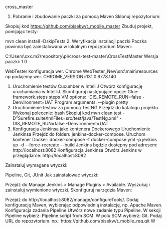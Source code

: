 cross_master
1. Pobranie i zbudowanie paczki za pomocą Maven
   Sklonuj repozytorium:


Skopiuj kod
https://github.com/bisekw/t_mobile_master
Zbuduj projekt, pomijając testy:

mvn clean install -DskipTests
2. Weryfikacja instalacji paczki
   Paczka powinna być zainstalowana w lokalnym repozytorium Maven:

C:\Users\xxx\.m2\repository\pl\cross-test-master\CrossTestMaster
Wersja paczki: 1.0

WebTester
konfiguracja wer. Chrome
WebTester_New\src\main\resources
np podajemy wer.
CHROME_VERSION=131.0.6778.140
1. Uruchomienie testów Cucumber w IntelliJ
   Otwórz konfigurację uruchamiania w IntelliJ.
   Skonfiguruj następujące opcje:
   Glue:
   framework.steps steps
   VM options:
   -DIS_REMOTE_RUN=false
   -Denvironment=UAT
   Program arguments:
   --plugin pretty
2. Uruchomienie testów za pomocą TestNG
   Przejdź do katalogu projektu.
   Wykonaj polecenie:
   bash
   Skopiuj kod
   mvn clean test -D"Surefire.suiteXmlFiles=src/test/java/TestNg.xml" -DIS_REMOTE_RUN=false -Denvironment=UAT
3. Konfiguracja Jenkinsa jako kontenera Dockerowego
   Uruchomienie Jenkinsa
   Przejdź do folderu jenkins-docker-compose.
   Uruchom kontener Docker:
   docker-compose -f docker-compose.yml -p jenkins up -d --force-recreate --build
   Jenkins będzie dostępny pod adresem: http://localhost:8082
   Konfiguracja Jenkinsa
   Otwórz Jenkins w przeglądarce: http://localhost:8082

Zainstaluj wymagane wtyczki:

Pipeline,
Git,
JUnit
Jak zainstalować wtyczki:

Przejdź do Manage Jenkins > Manage Plugins > Available.
Wyszukaj i zainstaluj wymienione wtyczki.
Skonfiguruj narzędzia Maven:

Przejdź do http://localhost:8082/manage/configureTools/.
Dodaj konfigurację Maven, wybierając odpowiednią instalację, np. Apache Maven.
Konfiguracja zadania Pipeline
Utwórz nowe zadanie typu Pipeline.
W sekcji Pipeline wybierz: Pipeline script from SCM.
W polu SCM wybierz: Git.
Podaj URL do repozytorium, np.:
https://github.com/bisekw/t_mobile_req.git
W polu Script Path pozostaw domyślną wartość: Jenkinsfile (o ile plik znajduje się w głównym katalogu repozytorium).
Zapisz konfigurację.

